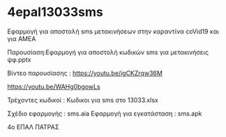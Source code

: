 # 4epal13033sms
Εφαρμογή για αποστολή sms μετακινήσεων στην καραντίνα coVid19 και για ΑΜΕΑ

Παρουσίαση:Εφαρμογή για αποστολή κωδικών sms για μετακινήσεις ψφ.pptx

Βίντεο παρουσίασης : 
https://youtu.be/igCKZrqw36M
        
https://youtu.be/WAHg0bgowLs

Τρέχοντες κωδικοί : Κωδικοι για sms στο 13033.xlsx

Σχέδιο εφαρμογής : sms.aia
Εφαρμογή για εγκατάσταση : sms.apk

4ο ΕΠΑΛ ΠΑΤΡΑΣ
